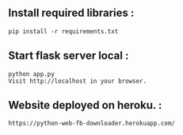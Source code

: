 ## Install required libraries :

    pip install -r requirements.txt
    
## Start flask server local :
    python app.py
    Visit http://localhost in your browser.

## Website deployed on heroku. :
    https://python-web-fb-downloader.herokuapp.com/

